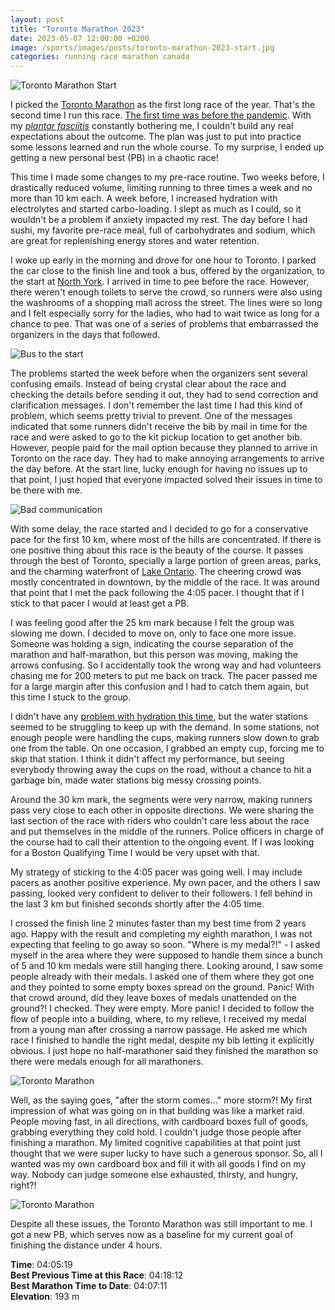 ```yaml
---
layout: post
title: "Toronto Marathon 2023"
date: 2023-05-07 12:00:00 +0200
image: /sports/images/posts/toronto-marathon-2023-start.jpg
categories: running race marathon canada
---
```


![Toronto Marathon Start](/sports/images/posts/toronto-marathon-2023-start.jpg)

I picked the [Toronto Marathon](https://www.torontomarathon.com) as the first long race of the year. That's the second time I run this race. [The first time was before the pandemic](/sports/2019/05/toronto-marathon.html). With my _[plantar fasciitis](https://orthoinfo.aaos.org/en/diseases--conditions/plantar-fasciitis-and-bone-spurs/)_ constantly bothering me, I couldn't build any real expectations about the outcome. The plan was just to put into practice some lessons learned and run the whole course. To my surprise, I ended up getting a new personal best (PB) in a chaotic race!

<!-- more -->

This time I made some changes to my pre-race routine. Two weeks before, I drastically reduced volume, limiting running to three times a week and no more than 10 km each. A week before, I increased hydration with electrolytes and started carbo-loading. I slept as much as I could, so it wouldn't be a problem if anxiety impacted my rest. The day before I had sushi, my favorite pre-race meal, full of carbohydrates and sodium, which are great for replenishing energy stores and water retention.

I woke up early in the morning and drove for one hour to Toronto. I parked the car close to the finish line and took a bus, offered by the organization, to the start at [North York](https://goo.gl/maps/7V3FtY3rYxxzuxCk7). I arrived in time to pee before the race. However, there weren't enough toilets to serve the crowd, so runners were also using the washrooms of a shopping mall across the street. The lines were so long and I felt especially sorry for the ladies, who had to wait twice as long for a chance to pee. That was one of a series of problems that embarrassed the organizers in the days that followed.

![Bus to the start](/sports/images/posts/toronto-marathon-2023-bus.jpg)

The problems started the week before when the organizers sent several confusing emails. Instead of being crystal clear about the race and checking the details before sending it out, they had to send correction and clarification messages. I don't remember the last time I had this kind of problem, which seems pretty trivial to prevent. One of the messages indicated that some runners didn't receive the bib by mail in time for the race and were asked to go to the kit pickup location to get another bib. However, people paid for the mail option because they planned to arrive in Toronto on the race day. They had to make annoying arrangements to arrive the day before. At the start line, lucky enough for having no issues up to that point, I just hoped that everyone impacted solved their issues in time to be there with me.

![Bad communication](/sports/images/posts/toronto-marathon-2023-email.jpg)

With some delay, the race started and I decided to go for a conservative pace for the first 10 km, where most of the hills are concentrated. If there is one positive thing about this race is the beauty of the course. It passes through the best of Toronto, specially a large portion of green areas, parks, and the charming waterfront of [Lake Ontario](https://en.wikipedia.org/wiki/Lake_Ontario). The cheering crowd was mostly concentrated in downtown, by the middle of the race. It was around that point that I met the pack following the 4:05 pacer. I thought that if I stick to that pacer I would at least get a PB.

I was feeling good after the 25 km mark because I felt the group was slowing me down. I decided to move on, only to face one more issue. Someone was holding a sign, indicating the course separation of the marathon and half-marathon, but this person was moving, making the arrows confusing. So I accidentally took the wrong way and had volunteers chasing me for 200 meters to put me back on track. The pacer passed me for a large margin after this confusion and I had to catch them again, but this time I stuck to the group.

I didn't have any [problem with hydration this time](/sports/2022/05/ottawa-marathon.html), but the water stations seemed to be struggling to keep up with the demand. In some stations, not enough people were handling the cups, making runners slow down to grab one from the table. On one occasion, I grabbed an empty cup, forcing me to skip that station. I think it didn't affect my performance, but seeing everybody throwing away the cups on the road, without a chance to hit a garbage bin, made water stations big messy crossing points.

Around the 30 km mark, the segments were very narrow, making runners pass very close to each other in opposite directions. We were sharing the last section of the race with riders who couldn't care less about the race and put themselves in the middle of the runners. Police officers in charge of the course had to call their attention to the ongoing event. If I was looking for a Boston Qualifying Time I would be very upset with that.

My strategy of sticking to the 4:05 pacer was going well. I may include pacers as another positive experience. My own pacer, and the others I saw passing, looked very confident to deliver to their followers. I fell behind in the last 3 km but finished seconds shortly after the 4:05 time.

I crossed the finish line 2 minutes faster than my best time from 2 years ago. Happy with the result and completing my eighth marathon, I was not expecting that feeling to go away so soon. "Where is my medal?!" - I asked myself in the area where they were supposed to handle them since a bunch of 5 and 10 km medals were still hanging there. Looking around, I saw some people already with their medals. I asked one of them where they got one and they pointed to some empty boxes spread on the ground. Panic! With that crowd around, did they leave boxes of medals unattended on the ground?! I checked. They were empty. More panic! I decided to follow the flow of people into a building, where, to my relieve, I received my medal from a young man after crossing a narrow passage. He asked me which race I finished to handle the right medal, despite my bib letting it explicitly obvious. I just hope no half-marathoner said they finished the marathon so there were medals enough for all marathoners. 

![Toronto Marathon](/sports/images/posts/toronto-marathon-2023-medal.jpg)

Well, as the saying goes, "after the storm comes..." more storm?! My first impression of what was going on in that building was like a market raid. People moving fast, in all directions, with cardboard boxes full of goods, grabbing everything they cold hold. I couldn't judge those people after finishing a marathon. My limited cognitive capabilities at that point just thought that we were super lucky to have such a generous sponsor. So, all I wanted was my own cardboard box and fill it with all goods I find on my way. Nobody can judge someone else exhausted, thirsty, and hungry, right?!

![Toronto Marathon](/sports/images/posts/toronto-marathon-2023-goodies.jpg)

Despite all these issues, the Toronto Marathon was still important to me. I got a new PB, which serves now as a baseline for my current goal of finishing the distance under 4 hours.

**Time**: 04:05:19\
**Best Previous Time at this Race**: 04:18:12\
**Best Marathon Time to Date**: 04:07:11\
**Elevation**: 193 m